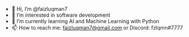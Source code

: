 - 👋 Hi, I’m @faizluqman7
- 👀 I’m interested in software development
- 🌱 I’m currently learning AI and Machine Learning with Python
- 📫 How to reach me: faizluqman7@gmail.com or Discord: fzlqmn#7777

<!---
faizluqman7/faizluqman7 is a ✨ special ✨ repository because its `README.md` (this file) appears on your GitHub profile.
You can click the Preview link to take a look at your changes.
--->
